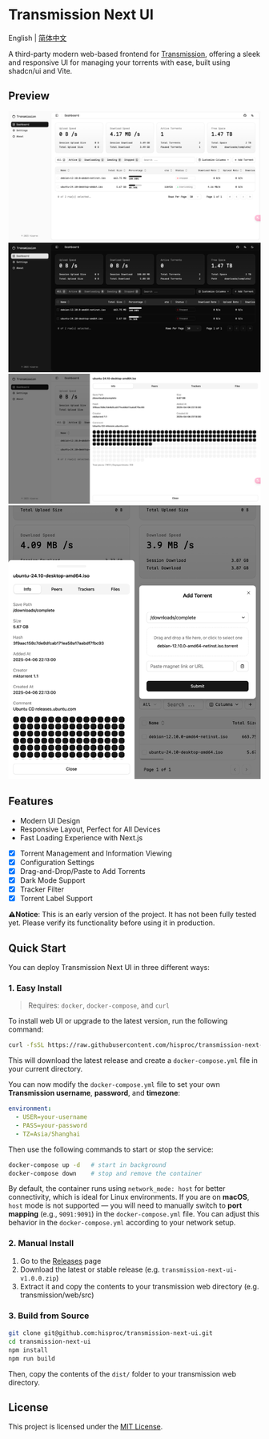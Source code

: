 # Transmission Next UI

English | [简体中文](README_cn.md)

A third-party modern web-based frontend for [Transmission](https://github.com/transmission/transmission), offering a sleek and responsive UI for managing your torrents with ease, built using shadcn/ui and Vite.

## Preview

![demo.png](pic/demo_en.png)
![demo_dark.png](pic/demo_dark_en.png)
![demo2.png](pic/demo2_en.png)
![demo3.png](pic/demo3_en.png)

## Features

- Modern UI Design
- Responsive Layout, Perfect for All Devices
- Fast Loading Experience with Next.js
- [x] Torrent Management and Information Viewing
- [x] Configuration Settings
- [x] Drag-and-Drop/Paste to Add Torrents
- [x] Dark Mode Support
- [x] Tracker Filter
- [x] Torrent Label Support

⚠️**Notice**: This is an early version of the project. It has not been fully tested yet. Please verify its functionality before using it in production.

## Quick Start

You can deploy Transmission Next UI in three different ways:

### 1. Easy Install

> Requires: `docker`, `docker-compose`, and `curl`

To install web UI or upgrade to the latest version, run the following command:

```bash
curl -fsSL https://raw.githubusercontent.com/hisproc/transmission-next-ui/main/download.sh | bash
```

This will download the latest release and create a `docker-compose.yml` file in your current directory.

You can now modify the `docker-compose.yml` file to set your own **Transmission username**, **password**, and **timezone**:

```yaml
environment:
  - USER=your-username
  - PASS=your-password
  - TZ=Asia/Shanghai
```

Then use the following commands to start or stop the service:

```bash
docker-compose up -d   # start in background
docker-compose down    # stop and remove the container
```

By default, the container runs using `network_mode: host` for better connectivity, which is ideal for Linux environments. If you are on **macOS**, `host` mode is not supported — you will need to manually switch to **port mapping** (e.g., `9091:9091`) in the `docker-compose.yml` file. You can adjust this behavior in the `docker-compose.yml` according to your network setup.

### 2. Manual Install

1. Go to the [Releases](https://github.com/hisproc/transmission-next-ui/releases) page
2. Download the latest or stable release (e.g. `transmission-next-ui-v1.0.0.zip`)
3. Extract it and copy the contents to your transmission web directory (e.g. transmission/web/src)


### 3. Build from Source

```bash
git clone git@github.com:hisproc/transmission-next-ui.git
cd transmission-next-ui
npm install
npm run build
```

Then, copy the contents of the `dist/` folder to your transmission web directory.

## License

This project is licensed under the [MIT License](LICENSE).
